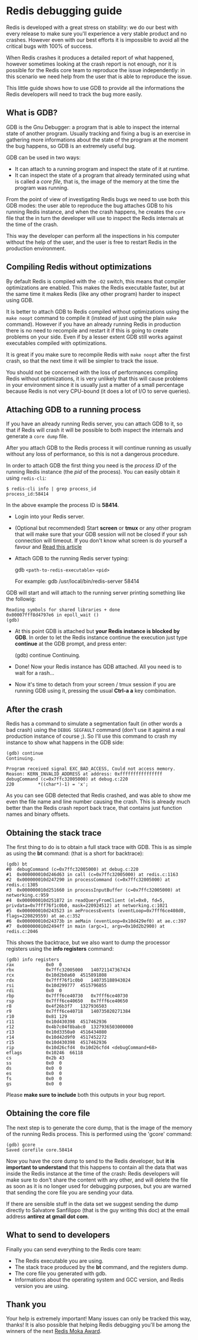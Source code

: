 Redis debugging guide
===

Redis is developed with a great stress on stability: we do our best with
every release to make sure you'll experience a very stable product and no
crashes. However even with our best efforts it is impossible to avoid all
the critical bugs with 100% of success.

When Redis crashes it produces a detailed report of what happened, however
sometimes looking at the crash report is not enough, nor it is possible for
the Redis core team to reproduce the issue independently: in this scenario we
need help from the user that is able to reproduce the issue.

This little guide shows how to use GDB to provide all the informations the
Redis developers will need to track the bug more easily.

What is GDB?
------------

GDB is the Gnu Debugger: a program that is able to inspect the internal state
of another program. Usually tracking and fixing a bug is an exercise in
gathering more informations about the state of the program at the moment the
bug happens, so GDB is an extremely useful bug.

GDB can be used in two ways:

+ It can attach to a running program and inspect the state of it at runtime.
+ It can inspect the state of a program that already terminated using what is called a *core file*, that is, the image of the memory at the time the program was running.

From the point of view of investigating Redis bugs we need to use both this
GDB modes: the user able to reproduce the bug attaches GDB to his running Redis instance, and when the crash happens, he creates the `core` file that the in turn the developer will use to inspect the Redis internals at the time of the crash.

This way the developer can perform all the inspections in his computer without the help of the user, and the user is free to restart Redis in the production environment.

Compiling Redis without optimizations
-------------------------------------

By default Redis is compiled with the `-O2` switch, this means that compiler
optimizations are enabled. This makes the Redis executable faster, but at the
same time it makes Redis (like any other program) harder to inspect using GDB.

It is better to attach GDB to Redis compiled without optimizations using the
`make noopt` command to compile it (instead of just using the plain `make`
command). However if you have an already running Redis in production there is
no need to recompile and restart it if this is going to create problems on
your side. Even if by a lesser extent GDB still works against executables
compiled with optimizations.

It is great if you make sure to recompile Redis with `make noopt` after the
first crash, so that the next time it will be simpler to track the issue.

You should not be concerned with the loss of performances compiling Redis
without optimizations, it is very unlikely that this will cause problems in
your environment since it is usually just a matter of a small percentage
because Redis is not very CPU-bound (it does a lot of I/O to serve queries).

Attaching GDB to a running process
----------------------------------

If you have an already running Redis server, you can attach GDB to it, so that
if Redis will crash it will be possible to both inspect the internals and
generate a `core dump` file.

After you attach GDB to the Redis process it will continue running as usually without any loss of performance, so this is not a dangerous procedure.

In order to attach GDB the first thing you need is the *process ID* of the running Redis instance (the *pid* of the process). You can easily obtain it using `redis-cli`:

    $ redis-cli info | grep process_id
    process_id:58414

In the above example the process ID is **58414**.

+ Login into your Redis server.
+ (Optional but recommended) Start **screen** or **tmux** or any other program that will make sure that your GDB session will not be closed if your ssh connection will timeout. If you don't know what screen is do yourself a favour and [Read this article](http://www.linuxjournal.com/article/6340)
+ Attach GDB to the running Redis server typing:

    gdb `<path-to-redis-executable>` `<pid>`

    For example: gdb /usr/local/bin/redis-server 58414

GDB will start and will attach to the running server printing something like the followig:

    Reading symbols for shared libraries + done
    0x00007fff8d4797e6 in epoll_wait ()
    (gdb)

+ At this point GDB is attached but **your Redis instance is blocked by GDB**. In order to let the Redis instance continue the execution just type **continue** at the GDB prompt, and press enter:


    (gdb) continue
    Continuing.


+ Done! Now your Redis instance has GDB attached. All you need is to wait for a rash...
+ Now it's time to detach from your screen / tmux session if you are running GDB using it, pressing the usual **Ctrl-a a** key combination.

After the crash
---------------

Redis has a command to simulate a segmentation fault (in other words a bad
crash) using the `DEBUG SEGFAULT` command (don't use it against a real production instance of course ;). So I'll use this command to crash my instance to show what happens in the GDB side:

    (gdb) continue
    Continuing.

    Program received signal EXC_BAD_ACCESS, Could not access memory.
    Reason: KERN_INVALID_ADDRESS at address: 0xffffffffffffffff
    debugCommand (c=0x7ffc32005000) at debug.c:220
    220         *((char*)-1) = 'x';

As you can see GDB detected that Redis crashed, and was able to show me
even the file name and line number causing the crash. This is already much
better than the Redis crash report back trace, that contains just function
names and binary offsets.

Obtaining the stack trace
-------------------------

The first thing to do is to obtain a full stack trace with GDB. This is as
simple as using the **bt** command: (that is a short for backtrace):

    (gdb) bt
    #0  debugCommand (c=0x7ffc32005000) at debug.c:220
    #1  0x000000010d246d63 in call (c=0x7ffc32005000) at redis.c:1163
    #2  0x000000010d247290 in processCommand (c=0x7ffc32005000) at redis.c:1305
    #3  0x000000010d251660 in processInputBuffer (c=0x7ffc32005000) at networking.c:959
    #4  0x000000010d251872 in readQueryFromClient (el=0x0, fd=5, privdata=0x7fff76f1c0b0, mask=220924512) at networking.c:1021
    #5  0x000000010d243523 in aeProcessEvents (eventLoop=0x7fff6ce408d0, flags=220829559) at ae.c:352
    #6  0x000000010d24373b in aeMain (eventLoop=0x10d429ef0) at ae.c:397
    #7  0x000000010d2494ff in main (argc=1, argv=0x10d2b2900) at redis.c:2046

This shows the backtrace, but we also want to dump the processor registers using the **info registers** command:

    (gdb) info registers
    rax            0x0  0
    rbx            0x7ffc32005000   140721147367424
    rcx            0x10d2b0a60  4515891808
    rdx            0x7fff76f1c0b0   140735188943024
    rsi            0x10d299777  4515796855
    rdi            0x0  0
    rbp            0x7fff6ce40730   0x7fff6ce40730
    rsp            0x7fff6ce40650   0x7fff6ce40650
    r8             0x4f26b3f7   1327936503
    r9             0x7fff6ce40718   140735020271384
    r10            0x81 129
    r11            0x10d430398  4517462936
    r12            0x4b7c04f8babc0  1327936503000000
    r13            0x10d3350a0  4516434080
    r14            0x10d42d9f0  4517452272
    r15            0x10d430398  4517462936
    rip            0x10d26cfd4  0x10d26cfd4 <debugCommand+68>
    eflags         0x10246  66118
    cs             0x2b 43
    ss             0x0  0
    ds             0x0  0
    es             0x0  0
    fs             0x0  0
    gs             0x0  0

Please **make sure to include** both this outputs in your bug report.

Obtaining the core file
-----------------------

The next step is to generate the core dump, that is the image of the memory of the running Redis process. This is performed using the 'gcore' command:

    (gdb) gcore
    Saved corefile core.58414

Now you have the core dump to send to the Redis developer, but **it is important to understand** that this happens to contain all the data that was inside the Redis instance at the time of the crash: Redis developers will make sure to don't share the content with any other, and will delete the file as soon as it is no longer used for debugging purposes, but you are warned that sending the core file you are sending your data.

If there are sensible stuff in the data set we suggest sending the dump directly to Salvatore Sanfilippo (that is the guy writing this doc) at the email address **antirez at gmail dot com**.

What to send to developers
--------------------------

Finally you can send everything to the Redis core team:

+ The Redis executable you are using.
+ The stack trace produced by the **bt** command, and the registers dump.
+ The core file you generated with gdb.
+ Informations about the operating system and GCC version, and Redis version you are using.

Thank you
---------

Your help is extremely important! Many issues can only be tracked this way, thanks! It is also possible that helping Redis debugging you'll be among the winners of the next [Redis Moka Award](http://antirez.com/post/redis-moka-awards-2011.html).
